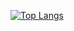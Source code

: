 [![Top Langs](https://github-readme-stats.vercel.app/api/top-langs/?username=webarata3&layout=compact)](https://github.com/webarata3/github-readme-stats)
